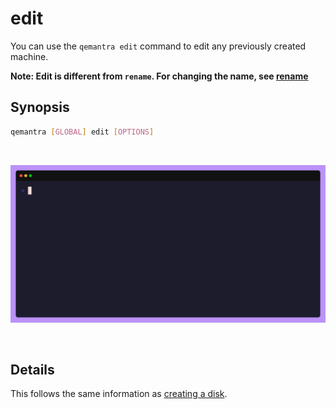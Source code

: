 # edit

You can use the `qemantra edit` command to edit any previously created machine.

**Note: Edit is different from `rename`. For changing the name, see [rename]()**

## Synopsis

```sh
qemantra [GLOBAL] edit [OPTIONS]
```

</br>

![edit](./gifs/edit.gif)

</br>

## Details

This follows the same information as [creating a disk]().



